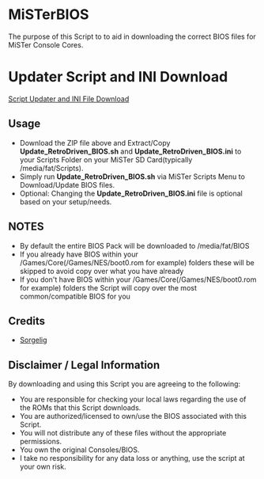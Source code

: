 # MiSTerBIOS
The purpose of this Script to to aid in downloading the correct BIOS files for MiSTer Console Cores.

# Updater Script and INI Download

<a href="https://github.com/RetroDriven/MiSTerBIOS/releases/download/1.0/RetroDriven_MiSTerBIOS_v1.1.zip"> Script Updater and INI File Download </a>

## Usage ##
* Download the ZIP file above and Extract/Copy <b>Update_RetroDriven_BIOS.sh</b> and <b>Update_RetroDriven_BIOS.ini</b> to your Scripts Folder on your MiSTer SD Card(typically /media/fat/Scripts).
* Simply run <b>Update_RetroDriven_BIOS.sh</b> via MiSTer Scripts Menu to Download/Update BIOS files.
* Optional: Changing the <b>Update_RetroDriven_BIOS.ini</b> file is optional based on your setup/needs.

## NOTES ##
* By default the entire BIOS Pack will be downloaded to /media/fat/BIOS
* If you already have BIOS within your /Games/Core(/Games/NES/boot0.rom for example) folders these will be skipped to avoid copy over what you have already
* If you don't have BIOS within your /Games/Core(/Games/NES/boot0.rom for example) folders the Script will copy over the most common/compatible BIOS for you

## Credits ##
* <a href="https://github.com/MiSTer-devel/Main_MiSTer/wiki">Sorgelig</a>

## Disclaimer / Legal Information
By downloading and using this Script you are agreeing to the following:

* You are responsible for checking your local laws regarding the use of the ROMs that this Script downloads.
* You are authorized/licensed to own/use the BIOS associated with this Script.
* You will not distribute any of these files without the appropriate permissions.
* You own the original Consoles/BIOS.
* I take no responsibility for any data loss or anything, use the script at your own risk.
